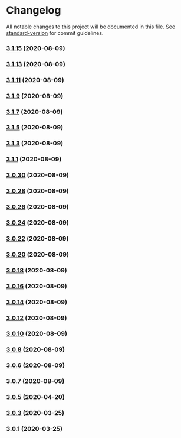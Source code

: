 # Changelog

All notable changes to this project will be documented in this file. See [standard-version](https://github.com/conventional-changelog/standard-version) for commit guidelines.

### [3.1.15](https://github.com/juicycleff/nestjs-event-store/compare/v3.1.12...v3.1.15) (2020-08-09)



### [3.1.13](https://github.com/juicycleff/nestjs-event-store/compare/v3.1.10...v3.1.13) (2020-08-09)



### [3.1.11](https://github.com/juicycleff/nestjs-event-store/compare/v3.1.8...v3.1.11) (2020-08-09)



### [3.1.9](https://github.com/juicycleff/nestjs-event-store/compare/v3.1.6...v3.1.9) (2020-08-09)



### [3.1.7](https://github.com/juicycleff/nestjs-event-store/compare/v3.1.4...v3.1.7) (2020-08-09)



### [3.1.5](https://github.com/juicycleff/nestjs-event-store/compare/v3.1.2...v3.1.5) (2020-08-09)



### [3.1.3](https://github.com/juicycleff/nestjs-event-store/compare/v3.1.0...v3.1.3) (2020-08-09)



### [3.1.1](https://github.com/juicycleff/nestjs-event-store/compare/v3.0.29...v3.1.1) (2020-08-09)



### [3.0.30](https://github.com/juicycleff/nestjs-event-store/compare/v3.0.27...v3.0.30) (2020-08-09)



### [3.0.28](https://github.com/juicycleff/nestjs-event-store/compare/v3.0.25...v3.0.28) (2020-08-09)



### [3.0.26](https://github.com/juicycleff/nestjs-event-store/compare/v3.0.23...v3.0.26) (2020-08-09)



### [3.0.24](https://github.com/juicycleff/nestjs-event-store/compare/v3.0.22...v3.0.24) (2020-08-09)



### [3.0.22](https://github.com/juicycleff/nestjs-event-store/compare/v3.0.20...v3.0.22) (2020-08-09)



### [3.0.20](https://github.com/juicycleff/nestjs-event-store/compare/v3.0.18...v3.0.20) (2020-08-09)



### [3.0.18](https://github.com/juicycleff/nestjs-event-store/compare/v3.0.16...v3.0.18) (2020-08-09)



### [3.0.16](https://github.com/juicycleff/nestjs-event-store/compare/v3.0.14...v3.0.16) (2020-08-09)



### [3.0.14](https://github.com/juicycleff/nestjs-event-store/compare/v3.0.12...v3.0.14) (2020-08-09)



### [3.0.12](https://github.com/juicycleff/nestjs-event-store/compare/v3.0.10...v3.0.12) (2020-08-09)



### [3.0.10](https://github.com/juicycleff/nestjs-event-store/compare/v3.0.8...v3.0.10) (2020-08-09)



### [3.0.8](https://github.com/juicycleff/nestjs-event-store/compare/v3.0.6...v3.0.8) (2020-08-09)



### [3.0.6](https://github.com/juicycleff/nestjs-event-store/compare/v3.0.7...v3.0.6) (2020-08-09)



### 3.0.7 (2020-08-09)



### [3.0.5](https://github.com/juicycleff/nestjs-event-store/compare/v3.0.3...v3.0.5) (2020-04-20)



### [3.0.3](https://github.com/juicycleff/nestjs-event-store/compare/v3.0.0...v3.0.3) (2020-03-25)



### 3.0.1 (2020-03-25)

